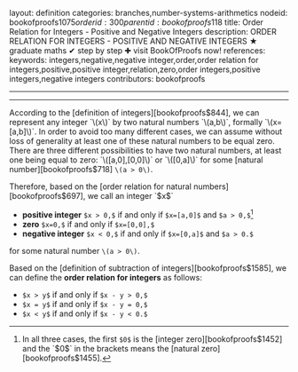 layout: definition
categories: branches,number-systems-arithmetics
nodeid: bookofproofs$1075
orderid: 300
parentid: bookofproofs$118
title: Order Relation for Integers - Positive and Negative Integers
description: ORDER RELATION FOR INTEGERS - POSITIVE AND NEGATIVE INTEGERS ★ graduate maths ✔ step by step ✚ visit BookOfProofs now!
references: 
keywords: integers,negative,negative integer,order,order relation for integers,positive,positive integer,relation,zero,order integers,positive integers,negative integers
contributors: bookofproofs

---


---

According to the [definition of integers][bookofproofs$844],  we can represent any integer `\(x\)` by two natural numbers `\(a,b\)`, formally `\(x=[a,b]\)`. In order to avoid too many different cases, we can assume without loss of generality at least one of these natural numbers to be equal zero. There are three different possibilities to have two natural numbers, at least one being equal to zero: `\([a,0],[0,0]\)` or `\([0,a]\)` for some [natural number][bookofproofs$718] `\(a > 0\)`.  

Therefore, based on the [order relation for natural numbers][bookofproofs$697], we call an integer `$x$`
 
* **positive integer** `$x > 0,$` if and only if `$x=[a,0]$` and `$a > 0,$`[^1]
* **zero** `$x=0,$` if and only if `$x=[0,0],$` 
* **negative integer** `$x < 0,$` if and only if `$x=[0,a]$` and `$a > 0.$` 

for some natural number `\(a > 0\)`.

Based on the [definition of subtraction of integers][bookofproofs$1585], we can define the **order relation for integers** as follows:

* `$x > y$` if and only if `$x - y > 0,$`
* `$x = y$` if and only if `$x - y = 0,$`
* `$x < y$` if and only if `$x - y < 0.$`

[^1]: In all three cases, the first `$0$` is the [integer zero][bookofproofs$1452] and the `$0$` in the brackets means the [natural zero][bookofproofs$1455].
